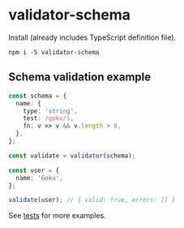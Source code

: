 # validator-schema

Install (already includes TypeScript definition file).

```
npm i -S validator-schema
```

## Schema validation example

```ts
const schema = {
  name: {
    type: 'string',
    test: /goku/i,
    fn: v => v && v.length > 0,
  },
};

const validate = validator(schema);

const user = {
  name: 'Goku',
};

validate(user); // { valid: true, errors: [] }
```

See [tests](spec) for more examples.
